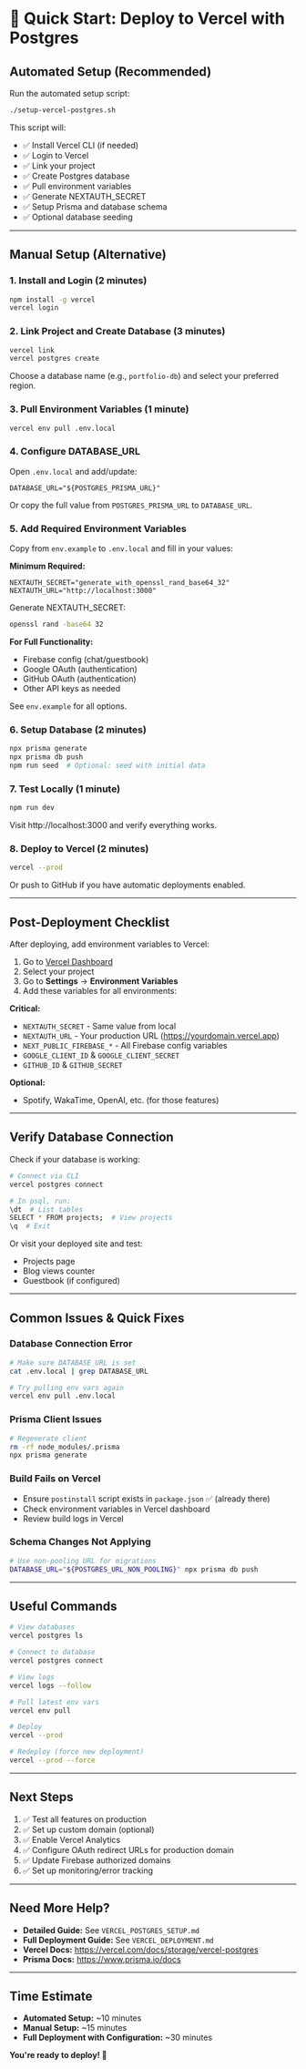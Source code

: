 # 🚀 Quick Start: Deploy to Vercel with Postgres

## Automated Setup (Recommended)

Run the automated setup script:

```bash
./setup-vercel-postgres.sh
```

This script will:
- ✅ Install Vercel CLI (if needed)
- ✅ Login to Vercel
- ✅ Link your project
- ✅ Create Postgres database
- ✅ Pull environment variables
- ✅ Generate NEXTAUTH_SECRET
- ✅ Setup Prisma and database schema
- ✅ Optional database seeding

---

## Manual Setup (Alternative)

### 1. Install and Login (2 minutes)

```bash
npm install -g vercel
vercel login
```

### 2. Link Project and Create Database (3 minutes)

```bash
vercel link
vercel postgres create
```

Choose a database name (e.g., `portfolio-db`) and select your preferred region.

### 3. Pull Environment Variables (1 minute)

```bash
vercel env pull .env.local
```

### 4. Configure DATABASE_URL

Open `.env.local` and add/update:

```env
DATABASE_URL="${POSTGRES_PRISMA_URL}"
```

Or copy the full value from `POSTGRES_PRISMA_URL` to `DATABASE_URL`.

### 5. Add Required Environment Variables

Copy from `env.example` to `.env.local` and fill in your values:

**Minimum Required:**
```env
NEXTAUTH_SECRET="generate_with_openssl_rand_base64_32"
NEXTAUTH_URL="http://localhost:3000"
```

Generate NEXTAUTH_SECRET:
```bash
openssl rand -base64 32
```

**For Full Functionality:**
- Firebase config (chat/guestbook)
- Google OAuth (authentication)
- GitHub OAuth (authentication)
- Other API keys as needed

See `env.example` for all options.

### 6. Setup Database (2 minutes)

```bash
npx prisma generate
npx prisma db push
npm run seed  # Optional: seed with initial data
```

### 7. Test Locally (1 minute)

```bash
npm run dev
```

Visit http://localhost:3000 and verify everything works.

### 8. Deploy to Vercel (2 minutes)

```bash
vercel --prod
```

Or push to GitHub if you have automatic deployments enabled.

---

## Post-Deployment Checklist

After deploying, add environment variables to Vercel:

1. Go to [Vercel Dashboard](https://vercel.com/dashboard)
2. Select your project
3. Go to **Settings** → **Environment Variables**
4. Add these variables for all environments:

**Critical:**
- `NEXTAUTH_SECRET` - Same value from local
- `NEXTAUTH_URL` - Your production URL (https://yourdomain.vercel.app)
- `NEXT_PUBLIC_FIREBASE_*` - All Firebase config variables
- `GOOGLE_CLIENT_ID` & `GOOGLE_CLIENT_SECRET`
- `GITHUB_ID` & `GITHUB_SECRET`

**Optional:**
- Spotify, WakaTime, OpenAI, etc. (for those features)

---

## Verify Database Connection

Check if your database is working:

```bash
# Connect via CLI
vercel postgres connect

# In psql, run:
\dt  # List tables
SELECT * FROM projects;  # View projects
\q  # Exit
```

Or visit your deployed site and test:
- Projects page
- Blog views counter
- Guestbook (if configured)

---

## Common Issues & Quick Fixes

### Database Connection Error
```bash
# Make sure DATABASE_URL is set
cat .env.local | grep DATABASE_URL

# Try pulling env vars again
vercel env pull .env.local
```

### Prisma Client Issues
```bash
# Regenerate client
rm -rf node_modules/.prisma
npx prisma generate
```

### Build Fails on Vercel
- Ensure `postinstall` script exists in `package.json` ✅ (already there)
- Check environment variables in Vercel dashboard
- Review build logs in Vercel

### Schema Changes Not Applying
```bash
# Use non-pooling URL for migrations
DATABASE_URL="${POSTGRES_URL_NON_POOLING}" npx prisma db push
```

---

## Useful Commands

```bash
# View databases
vercel postgres ls

# Connect to database
vercel postgres connect

# View logs
vercel logs --follow

# Pull latest env vars
vercel env pull

# Deploy
vercel --prod

# Redeploy (force new deployment)
vercel --prod --force
```

---

## Next Steps

1. ✅ Test all features on production
2. ✅ Set up custom domain (optional)
3. ✅ Enable Vercel Analytics
4. ✅ Configure OAuth redirect URLs for production domain
5. ✅ Update Firebase authorized domains
6. ✅ Set up monitoring/error tracking

---

## Need More Help?

- **Detailed Guide:** See `VERCEL_POSTGRES_SETUP.md`
- **Full Deployment Guide:** See `VERCEL_DEPLOYMENT.md`
- **Vercel Docs:** https://vercel.com/docs/storage/vercel-postgres
- **Prisma Docs:** https://www.prisma.io/docs

---

## Time Estimate

- **Automated Setup:** ~10 minutes
- **Manual Setup:** ~15 minutes
- **Full Deployment with Configuration:** ~30 minutes

**You're ready to deploy! 🎉**

